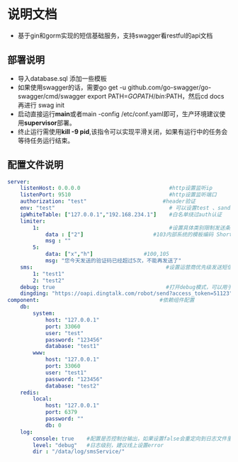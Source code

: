 # 说明文档
- 基于gin和gorm实现的短信基础服务，支持swagger看restful的api文档
## 部署说明
- 导入database.sql 添加一些模板
- 如果使用swagger的话，需要go get -u github.com/go-swagger/go-swagger/cmd/swagger export PATH=$GOPATH/bin:$PATH，然后cd docs 再进行 swag init
- 启动直接运行**main**或者main -config /etc/conf.yaml即可，生产环境建议使用**supervisor**部署。
- 终止运行需使用**kill -9 pid**,该指令可以实现平滑关闭，如果有运行中的任务会等待任务运行结束。

## 配置文件说明

``` yaml
server:
    listenHost: 0.0.0.0                            #http设置监听ip
    listenPort: 9510                               #http设置监听端口
    authorization: "test"                        #header验证
    env: "test"                                    # 可以设置test 、sandbox、prod 
    ipWhiteTable: ["127.0.0.1","192.168.234.1"]    #白名单绕过auth认证
    limiter:                                       
        1:                                         #设置具体类别限制发送条数
            data : ["2"]                      #103内部系统的模板编码 ShortSmsConstant::SMS_TYPE_QCODE
            msg : ""
        5: 
            data: ["x","h"]                #100,105
            msg: "您今天发送的验证码已经超过5次，不能再发送了"
    sms:                                          #设置运营商优先级发送短信，数字越小，优先级越高          
        1: "test1"
        2: "test2"
    debug: true                                   #打开debug模式，可以用于有问题定位到问题，优先级大于环境env配置
    dingding: "https://oapi.dingtalk.com/robot/send?access_token=51123" #短信运营商发送失败发送钉钉报警
component:                                      #依赖组件配置
    db:
        system:
            host: "127.0.0.1"
            port: 33060
            user: "test"
            password: "123456"
            database: "test1"
        www:
            host: "127.0.0.1"
            port: 33060
            user: "test1"
            password: "123456"
            database: "test2"
    redis:
        local:
            host: "127.0.0.1"
            port: 6379
            password: ""
            db: 0
    log:
        console: true    #配置是否控制台输出，如果设置false会重定向到日志文件里
        level: "debug"   #日志级别，建议线上设置error
        dir : "/data/log/smsService/"
```
